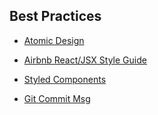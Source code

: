 ## Best Practices

- [Atomic Design](https://bradfrost.com/blog/post/atomic-web-design/)

- [Airbnb React/JSX Style Guide](https://github.com/airbnb/javascript/tree/master/react)

- [Styled Components](https://www.styled-components.com/docs)

- [Git Commit Msg](http://karma-runner.github.io/4.0/dev/git-commit-msg.html)